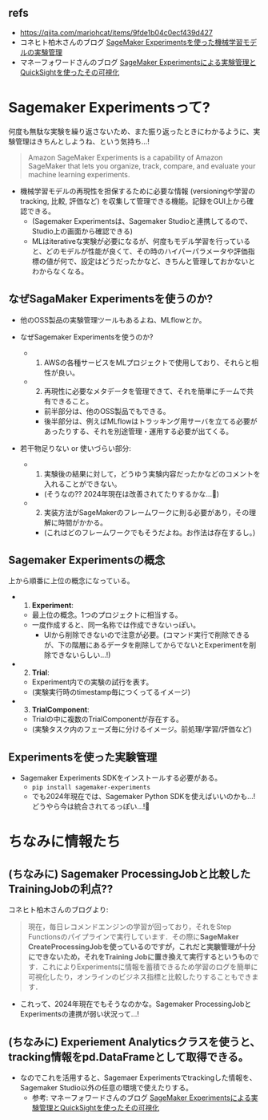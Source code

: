 ## refs

- https://qiita.com/mariohcat/items/9fde1b04c0ecf439d427
- コネヒト柏木さんのブログ [SageMaker Experimentsを使った機械学習モデルの実験管理](https://tech.connehito.com/entry/2021/12/15/181332)
- マネーフォワードさんのブログ [SageMaker Experimentsによる実験管理とQuickSightを使ったその可視化](https://moneyforward-dev.jp/entry/2021/08/20/sagemaker-experiments/)

# Sagemaker Experimentsって?

何度も無駄な実験を繰り返さないため、また振り返ったときにわかるように、実験管理はきちんとしようね、という気持ち...!

> Amazon SageMaker Experiments is a capability of Amazon SageMaker that lets you organize, track, compare, and evaluate your machine learning experiments.

- 機械学習モデルの再現性を担保するために必要な情報 (versioningや学習のtracking, 比較, 評価など) を収集して管理できる機能。記録をGUI上から確認できる。
  - (Sagemaker Experimentsは、Sagemaker Studioと連携してるので、Studio上の画面から確認できる)
  - MLはiterativeな実験が必要になるが、何度もモデル学習を行っていると、どのモデルが性能が良くて、その時のハイパーパラメータや評価指標の値が何で、設定はどうだったかなど、きちんと管理しておかないとわからなくなる。

## なぜSagaMaker Experimentsを使うのか?

- 他のOSS製品の実験管理ツールもあるよね、MLflowとか。
- なぜSagemaker Experimentsを使うのか?

  - 1. AWSの各種サービスをMLプロジェクトで使用しており、それらと相性が良い。
  - 2. 再現性に必要なメタデータを管理できて、それを簡単にチームで共有できること。
    - 前半部分は、他のOSS製品でもできる。
    - 後半部分は、例えばMLflowはトラッキング用サーバを立てる必要があったりする、それを別途管理・運用する必要が出てくる。

- 若干物足りない or 使いづらい部分:

  - 1. 実験後の結果に対して，どうゆう実験内容だったかなどのコメントを入れることができない。
    - (そうなの?? 2024年現在は改善されてたりするかな...:thinking:)
  - 2. 実装方法がSageMakerのフレームワークに則る必要があり，その理解に時間がかかる。
    - (これはどのフレームワークでもそうだよね。お作法は存在するし。)

## Sagemaker Experimentsの概念

上から順番に上位の概念になっている。

- 1. **Experiment**:
  - 最上位の概念。1つのプロジェクトに相当する。
  - 一度作成すると、同一名称では作成できないっぽい。
    - UIから削除できないので注意が必要。(コマンド実行で削除できるが、下の階層にあるデータを削除してからでないとExperimentを削除できないらしい...!)
- 2. **Trial**:
  - Experiment内での実験の試行を表す。
  - (実験実行時のtimestamp毎につくってるイメージ)
- 3. **TrialComponent**:
  - Trialの中に複数のTrialComponentが存在する。
  - (実験タスク内のフェーズ毎に分けるイメージ。前処理/学習/評価など)

## Experimentsを使った実験管理

- Sagemaker Experiments SDKをインストールする必要がある。
  - `pip install sagemaker-experiments`
  - でも2024年現在では、Sagemaker Python SDKを使えばいいのかも...! どうやら今は統合されてるっぽい...!:thinking:

# ちなみに情報たち

## (ちなみに) Sagemaker ProcessingJobと比較したTrainingJobの利点??

コネヒト柏木さんのブログより:

> 現在，毎日レコメンドエンジンの学習が回っており，それをStep Functionsのパイプラインで実行しています．その際に**SageMaker CreateProcessingJobを使っているのですが，これだと実験管理が十分にできないため，それをTraining Jobに置き換えて実行するというもの**です．これによりExperimentsに情報を蓄積できるため学習のログを簡単に可視化したり，オンラインのビジネス指標と比較したりすることもできます．

- これって、2024年現在でもそうなのかな。Sagemaker ProcessingJobとExperimentsの連携が弱い状況って...!

## (ちなみに) Experiement Analyticsクラスを使うと、tracking情報をpd.DataFrameとして取得できる。

- なのでこれを活用すると、Sagemaer Experimentsでtrackingした情報を、Sagemaker Studio以外の任意の環境で使えたりする。
  - 参考: マネーフォワードさんのブログ [SageMaker Experimentsによる実験管理とQuickSightを使ったその可視化](https://moneyforward-dev.jp/entry/2021/08/20/sagemaker-experiments/)
